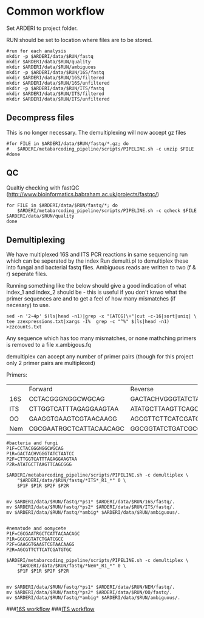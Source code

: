 # Common workflow

Set ARDERI to project folder.

RUN should be set to location where files are to be stored.

```shell
#run for each analysis
mkdir -p $ARDERI/data/$RUN/fastq
mkdir $ARDERI/data/$RUN/quality
mkdir $ARDERI/data/$RUN/ambiguous
mkdir -p $ARDERI/data/$RUN/16S/fastq
mkdir $ARDERI/data/$RUN/16S/filtered
mkdir $ARDERI/data/$RUN/16S/unfiltered
mkdir -p $ARDERI/data/$RUN/ITS/fastq
mkdir $ARDERI/data/$RUN/ITS/filtered
mkdir $ARDERI/data/$RUN/ITS/unfiltered
```

## Decompress files
This is no longer necessary. The demultiplexing will now accept gz files

```shell
#for FILE in $ARDERI/data/$RUN/fastq/*.gz; do 
#	$ARDERI/metabarcoding_pipeline/scripts/PIPELINE.sh -c unzip $FILE
#done
```

## QC
Qualtiy checking with fastQC (http://www.bioinformatics.babraham.ac.uk/projects/fastqc/)
```shell
for FILE in $ARDERI/data/$RUN/fastq/*; do 
	$ARDERI/metabarcoding_pipeline/scripts/PIPELINE.sh -c qcheck $FILE $ARDERI/data/$RUN/quality
done
```

## Demultiplexing

We have multiplexed 16S and ITS PCR reactions in same sequencing run which can be seperated by the index
Run demulti.pl to demultiplex these into fungal and bacterial fastq files. Ambiguous reads are written to two (f & r) seperate files.

Running something like the below should give a good indication of what index_1 and index_2 should be - this is useful if you don't knwo what the primer sequences are and to get a feel of how many mismatches (if necesary) to use. 
```shell
sed -n '2~4p' $(ls|head -n1)|grep -x "[ATCG]\+"|cut -c-16|sort|uniq| \
tee zzexpressions.txt|xargs -I%  grep -c "^%" $(ls|head -n1) >zzcounts.txt
```

Any sequence which has too many mismatches, or none mathching primers is removed to a file x.ambigous.fq

demultiplex can accept any number of primer pairs (though for this project only 2 primer pairs are multiplexed)

<table>
Primers:
<tr><td><td>Forward<td>Reverse</tr>
<tr><td>16S<td>CCTACGGGNGGCWGCAG<td>GACTACHVGGGTATCTAATCC</tr>
<tr><td>ITS<td>CTTGGTCATTTAGAGGAAGTAA<td>ATATGCTTAAGTTCAGCGGG</tr>
<tr><td>OO<td>GAAGGTGAAGTCGTAACAAGG<td>AGCGTTCTTCATCGATGTGC</tr>
<tr><td>Nem<td>CGCGAATRGCTCATTACAACAGC<td>GGCGGTATCTGATCGCC</tr>
</table>


```shell
#bacteria and fungi
P1F=CCTACGGGNGGCWGCAG
P1R=GACTACHVGGGTATCTAATCC
P2F=CTTGGTCATTTAGAGGAAGTAA
P2R=ATATGCTTAAGTTCAGCGGG

$ARDERI/metabarcoding_pipeline/scripts/PIPELINE.sh -c demultiplex \
	"$ARDERI/data/$RUN/fastq/*ITS*_R1_*" 0 \
	$P1F $P1R $P2F $P2R


mv $ARDERI/data/$RUN/fastq/*ps1* $ARDERI/data/$RUN/16S/fastq/.
mv $ARDERI/data/$RUN/fastq/*ps2* $ARDERI/data/$RUN/ITS/fastq/.
mv $ARDERI/data/$RUN/fastq/*ambig* $ARDERI/data/$RUN/ambiguous/.


#nematode and oomycete
P1F=CGCGAATRGCTCATTACAACAGC
P1R=GGCGGTATCTGATCGCC
P2F=GAAGGTGAAGTCGTAACAAGG
P2R=AGCGTTCTTCATCGATGTGC

$ARDERI/metabarcoding_pipeline/scripts/PIPELINE.sh -c demultiplex \
	"$ARDERI/data/$RUN/fastq/*Nem*_R1_*" 0 \
	$P1F $P1R $P2F $P2R


mv $ARDERI/data/$RUN/fastq/*ps1* $ARDERI/data/$RUN/NEM/fastq/.
mv $ARDERI/data/$RUN/fastq/*ps2* $ARDERI/data/$RUN/OO/fastq/.
mv $ARDERI/data/$RUN/fastq/*ambig* $ARDERI/data/$RUN/ambiguous/.
```

###[16S workflow](../master/16S%20%20workflow.md)
###[ITS workflow](../master//ITS%20workflow.md)
